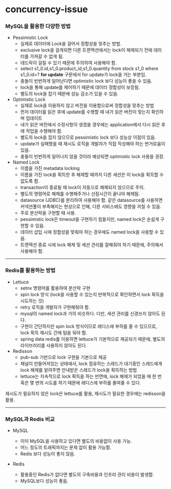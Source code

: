 # concurrency-issue

### MySQL을 활용한 다양한 방법

- Pessimistic Lock
  - 실제로 데이터에 Lock을 걸어서 정합성을 맞추는 방법. 
  - exclusive lock을 걸게되면 다른 트랜잭션에서는 lock이 해제되기 전에 데이터를 가져갈 수 없게 됨. 
  - 데드락이 걸릴 수 있기 때문에 주의하여 사용해야 함.
  - select s1_0.id,s1_0.product_id,s1_0.quantity from stock s1_0 where s1_0.id=? **for update** 구문에서 for update가 lock을 거는 부분임.
  - 충돌이 빈번하게 일어난다면 optimistic lock 보다 성능이 좋을 수 있음.
  - lock을 통해 update를 제어하기 때문에 데이터 정합성이 보장됨.
  - 별도의 lock을 잡기 때문에 성능 감소가 있을 수 있음.
- Optimistic Lock
  - 실제로 lock을 이용하지 않고 버전을 이용함으로써 정합성을 맞추는 방법
  - 먼저 데이터를 읽은 후에 update를 수행할 때 내가 읽은 버전이 맞는지 확인하며 업데이트
  - 내가 읽은 버전에서 수정사항이 생겼을 경우에는 application에서 다시 읽은 후에 작업을 수행해야 함.
  - 별도의 lock을 잡지 않으므로 pessimistic lock 보다 성능상 이점이 있음.
  - update가 실패했을 때 재시도 로직을 개발자가 직접 작성해야 하는 번거로움이 있음.
  - 충돌이 빈번하게 일어나지 않을 것이라 예상되면 optimistic lock 사용을 권장.
- Named Lock
  - 이름을 가진 metadata locking
  - 이름을 가진 lock을 획득한 후 해제할 때까지 다른 세션은 이 lock을 획득할 수 없도록 함.
  - transaction이 종료될 때 lock이 자동으로 해제되지 않으므로 주의.
  - 별도의 명령어로 해제를 수행해주거나 선점시간이 끝나야 해제됨.
  - datasource (JDBC)를 분리하여 사용해야 함. 같은 datasource를 사용하면 커넥션풀이 부족해지는 현상으로 인해, 다른 서비스에도 영향을 끼칠 수 있음.
  - 주로 분산락을 구현할 때 사용.
  - pessimistic lock은 timeout을 구현하기 힘들지만, named lock은 손쉽게 구현할 수 있음.
  - 데이터 삽입 시에 정합성을 맞춰야 하는 경우에도 named lock을 사용할 수 있음.
  - 트랜잭션 종료 시에 lock 해제 및 세션 관리를 잘해줘야 하기 때문에, 주의해서 사용해야 함.

------

### Redis를 활용하는 방법

- Lettuce
  - setnx 명령어를 활용하여 분산락 구현
  - spin lock 방식 (lock을 사용할 수 있는지 반복적으로 확인하면서 lock 획득을 시도하는 것)
  - retry 로직을 개발자가 구현해줘야 함.
  - mysql의 named lock과 거의 비슷하다. 다만, 세션 관리를 신경쓰지 않아도 된다.
  - 구현이 간단하지만 spin lock 방식이므로 레디스에 부하를 줄 수 있으므로, lock 획득 재시도 간에 텀을 둬야 함.
  - spring data redis를 이용하면 lettuce가 기본적으로 제공되기 때문에, 별도의 라이브러리를 사용하지 않아도 된다.
- Redisson
  - pub-sub 기반으로 lock 구현을 기본으로 제공
  - 채널이 만들어져있는 상태에서, lock 점유하는 스레드가 대기중인 스레드에게 lock 해제를 알려주면 안내받은 스레드가 lock을 획득하는 방법
  - lettuce는 지속적으로 lock 획득을 하는 반면에, lock 해제가 되었을 때 한 번 혹은 몇 번의 시도를 하기 때문에 레디스에 부하를 줄여줄 수 있다. 

재시도가 필요하지 않은 lock은 lettuce를 활용, 재시도가 필요한 경우에는 redisson을 활용.

------

### MySQL과 Redis 비교

- MySQL

  - 이미 MySQL을 사용하고 있다면 별도의 비용없이 사용 가능.
  - 어느 정도의 트래픽까지는 문제 없이 활용 가능함.
  -  Redis 보다 성능이 좋지 않음.

- Redis

  - 활용중인 Redis가 없다면 별도의 구축비용과 인프라 관리 비용이 발생함.
  - MySQL보다 성능이 좋음.

  
